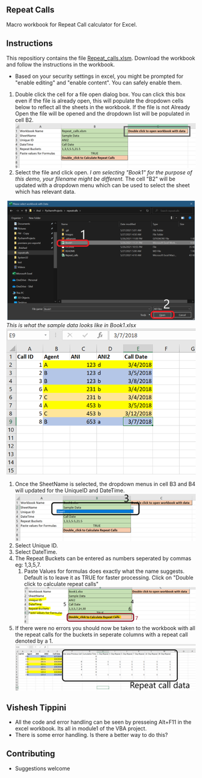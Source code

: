 ## Repeat Calls
Macro workbook for Repeat Call calculator for Excel.
## Instructions
This repositiory contains the file [Repeat_calls.xlsm](https://github.com/arulrajesh/repeatcalls/raw/dev/Repeat_calls.xlsm).
Download the workbook and follow the instructions in the workbook.
- Based on your security settings in excel, you might be prompted for "enable editing" and "enable content". You can safely enable them.

1. Double click the cell for a file open dialog box. You can click this box even if the file is already open, this will populate the dropdown cells below to reflect all the sheets in the workbook. If the file is not Already Open the file will be opened and the dropdown list will be populated in cell B2.
![step 1](https://github.com/arulrajesh/repeatcalls/blob/dev/images/Capture1.PNG)
1. Select the file and click open. *I am selecting "Book1" for the purpose of this demo, your filename might be different.* The cell "B2" will be updated with a dropdown menu which can be used to select the sheet which has relevant data.

![step 2](https://github.com/arulrajesh/repeatcalls/blob/dev/images/capture4.png)
  *This is what the sample data looks like in Book1.xlsx*
  ![step 2a](https://github.com/arulrajesh/repeatcalls/blob/dev/images/capture7.png)
1. Once the SheetName is selected, the dropdown menus in cell B3 and B4 will updated for the UniqueID and DateTime.
![step 3](https://github.com/arulrajesh/repeatcalls/blob/dev/images/capture3.png)
1. Select Unique ID.
1. Select DateTime.
1. The Repeat Buckets can be entered as numbers seperated by commas eg: 1,3,5,7.
   1. Paste Values for formulas does exactly what the name suggests. Default is to leave it as TRUE for faster processing. Click on "Double click to calculate repeat calls"
![step 4](https://github.com/arulrajesh/repeatcalls/blob/dev/images/capture6.png)
1. If there were no errors you should now be taken to the workbook with all the repeat calls for the buckets in seperate columns with a repeat call denoted by a 1.
![step 5](https://github.com/arulrajesh/repeatcalls/blob/dev/images/capture8.png)

## Vishesh Tippini
- All the code and error handling can be seen by presseing Alt+F11 in the excel workbook. Its all in module1 of the VBA project.
- There is some error handling. Is there a better way to do this?

## Contributing
- Suggestions welcome